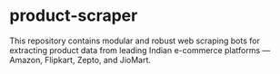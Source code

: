 # product-scraper
This repository contains modular and robust web scraping bots for extracting product data from leading Indian e-commerce platforms — Amazon, Flipkart, Zepto, and JioMart.
